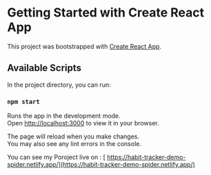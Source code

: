 # Getting Started with Create React App

This project was bootstrapped with [Create React App]().

## Available Scripts

In the project directory, you can run:

### `npm start`

Runs the app in the development mode.\
Open [http://localhost:3000](http://localhost:3000) to view it in your browser.

The page will reload when you make changes.\
You may also see any lint errors in the console.

You can see my Poroject live on : [ https://habit-tracker-demo-spider.netlify.app/](https://habit-tracker-demo-spider.netlify.app/)

